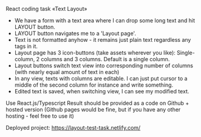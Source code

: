 React coding task «Text Layout»

- We have a form with a text area where I can drop some long text and hit LAYOUT button.
- LAYOUT button navigates me to a 'Layout page'. 
- Text is not formatted anyhow - it remains just plain text regardless any tags in it.
- Layout page has 3 icon-buttons (take assets wherever you like): Single-column, 2 columns and 3 columns. Default is a single column.
- Layout buttons switch text view into corresponding number of columns (with nearly equal amount of text in each)
- In any view, texts with columns are editable. I can just put cursor to a middle of the second column for instance and write something.
- Edited text is saved, when switching view, I can see my modified text.

Use React.js/Typescript
Result should be provided as a code on Github + hosted version (Github pages would be fine, but if you have any other hosting - feel free to use it)

Deployed project: https://layout-test-task.netlify.com/